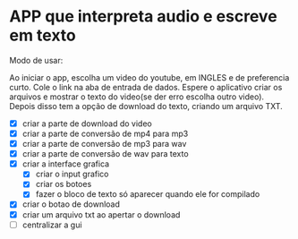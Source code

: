 # APP que interpreta audio e escreve em texto

Modo de usar:

Ao iniciar o app, escolha um video do youtube, em INGLES e de preferencia curto.
Cole o link na aba de entrada de dados.
Espere o aplicativo criar os arquivos e mostrar o texto do video(se der erro escolha outro video).
Depois disso tem a opção de download do texto, criando um arquivo TXT.

- [X] criar a parte de download do video
- [X] criar a parte de conversão de mp4 para mp3
- [X] criar a parte de conversão de mp3 para wav
- [X] criar a parte de conversão de wav para texto
- [X] criar a interface grafica
    - [X] criar o input grafico
    - [X] criar os botoes
    - [X] fazer o bloco de texto só aparecer quando ele for compilado
- [X] criar o botao de download
- [X] criar um arquivo txt ao apertar o download
- [ ] centralizar a gui
